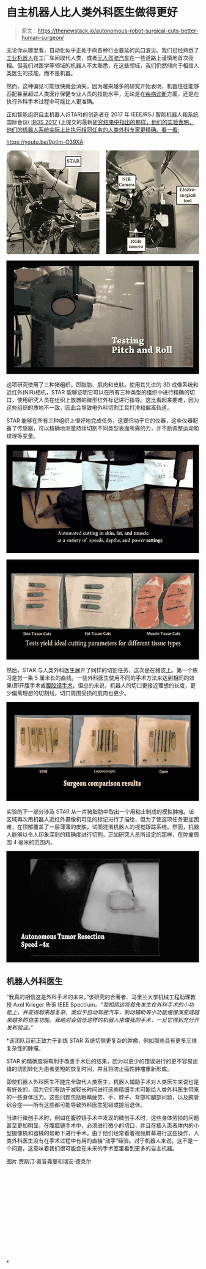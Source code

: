 # 自主机器人比人类外科医生做得更好

> 原文：<https://thenewstack.io/autonomous-robot-surgical-cuts-better-human-surgeon/>

无论你从哪里看，自动化似乎正处于向各种行业蔓延的风口浪尖。我们已经熟悉了[工业机器人](https://thenewstack.io/robot-tamer-reprograms-industrial-robot-curious-living-creatures/)在工厂车间取代人类，或者[无人驾驶汽车](https://thenewstack.io/olli-electric-self-driving-3d-printed-shuttle-can-hail-smartphone/)在一些道路上谨慎地首次亮相。但我们对医学等领域的机器人不太熟悉，在这些领域，我们仍然倾向于相信人类医生的技能，而不是机器。

然而，这种偏见可能很快就会消失，因为越来越多的研究开始表明，机器往往能够匹配甚至超过人类医疗保健专业人员的技能水平，无论是在[疾病诊断](https://thenewstack.io/deep-learning-algorithm-diagnoses-skin-cancer-better-human-dermatologists/)方面，还是在执行外科手术过程中可能比人更准确。

正如智能组织自主机器人(STAR)的创造者在 2017 年 IEEE/RSJ 智能机器人和系统国际会议( [IROS 2017](https://www.iros2017.org/#) )上提交的最新[研究结果中指出的那样，他们的实验表明，他们的机器人系统实际上比执行相同任务的人类外科专家更精确。看一看:](https://ras.papercept.net/conferences/conferences/IROS17/program/IROS17_ContentListWeb_3.html#tubt12_04)

https://youtu.be/9ptlm-O39XA

![](img/188e3973b229d4bf4f93621395008fe6.png)

![](img/c78f785d615cb33ed4bdfe5f9a723de0.png)

这项研究使用了三种猪组织，即脂肪、肌肉和皮肤。使用其先进的 3D 成像系统和近红外(NIR)相机，STAR 能够证明它可以在所有三种类型的组织中进行精确的切口，使用研究人员在组织上放置的微型红外标记进行指导。这比看起来要难，因为这些组织的质地不一致，因此会导致电外科切割工具打滑和偏离轨道。

STAR 能够在所有三种组织上很好地完成任务，这要归功于它的仪器，这些仪器配备了传感器，可以精确地测量持续切割不同类型表面所需的力，并不断调整运动和纹理等变量。

![](img/54a9c42066342bc024a538487868d816.png)

![](img/be184a2762e3ecc402c01513f4dd92c6.png)

然后，STAR 与人类外科医生展开了同样的切割任务，这次是在猪皮上。第一个练习是剪一条 5 厘米长的直线。一些外科医生使用不同的手术方法来达到相同的效果(即开腹手术或[腹腔镜手术](https://en.wikipedia.org/wiki/Laparoscopic_surgery)，但总的来说，机器人的切口更接近理想的长度，更少偏离理想的切割线，切口周围受损的肌肉也更少。

![](img/b3114636d941bddaa1f8caa6ed9bf2b0.png)

实验的下一部分涉及 STAR 从一片猪脂肪中取出一个用粘土制成的模拟肿瘤。该区域再次用机器人近红外摄像机可见的标记进行了描绘，但为了使这项任务更加困难，在顶部覆盖了一层薄薄的皮肤，试图混淆机器人的视觉跟踪系统。然而，机器人能够以令人印象深刻的精确度进行切割，正如研究人员所设定的那样，在肿瘤周围 4 毫米的范围内。

![](img/d46741e05d28721378ec18855dea6c7a.png)

## 机器人外科医生

“我真的相信这是外科手术的未来，”该研究的合著者、马里兰大学机械工程助理教授 Axel Krieger 告诉 IEEE Spectrum[](https://spectrum.ieee.org/the-human-os/biomedical/devices/in-fleshcutting-task-autonomous-robot-surgeon-beats-human-surgeons)*。“我相信这将首先发生在外科手术的小功能上，并变得越来越复杂，类似于自动驾驶汽车，制动辅助等小功能慢慢演变成越来越多的自主功能。我绝对会信任这样的机器人来做我的手术，一旦它得到充分开发和验证。”*

 *该团队目前正致力于训练 STAR 系统切除更复杂的肿瘤，例如那些具有更多三维复杂性的肿瘤。

STAR 的精确度将有利于改善手术后的结果，因为以更少的错误进行的更不容易出错的切割转化为患者更短的恢复时间，并且将防止癌性肿瘤重新形成。

即使机器人外科医生不能完全取代人类医生，机器人辅助手术对人类医生来说也是有好处的，因为它们有助于减轻长时间进行这些精细手术可能给人类外科医生带来的一些身体压力。这些问题包括眼睛疲劳、手、脖子、背部和腿部问题，以及腕管综合症——所有这些都可能导致外科医生犯错或提前退休。

当进行微创手术时，例如在腹腔镜手术中发现的微创手术时，这些身体劳损的问题甚至更加明显，在腹腔镜手术中，必须进行微小的切口，并且在插入患者体内的小型摄像机和器械的帮助下进行手术。由于他们经常看着视频屏幕进行这些操作，人类外科医生没有在手术过程中有用的直接“动手”经验。对于机器人来说，这不是一个问题，这意味着我们很可能会在未来的手术室里看到更多的自主机器。

图片:贾斯汀·奥普弗曼和瑞安·德克尔

<svg xmlns:xlink="http://www.w3.org/1999/xlink" viewBox="0 0 68 31" version="1.1"><title>Group</title> <desc>Created with Sketch.</desc></svg>*